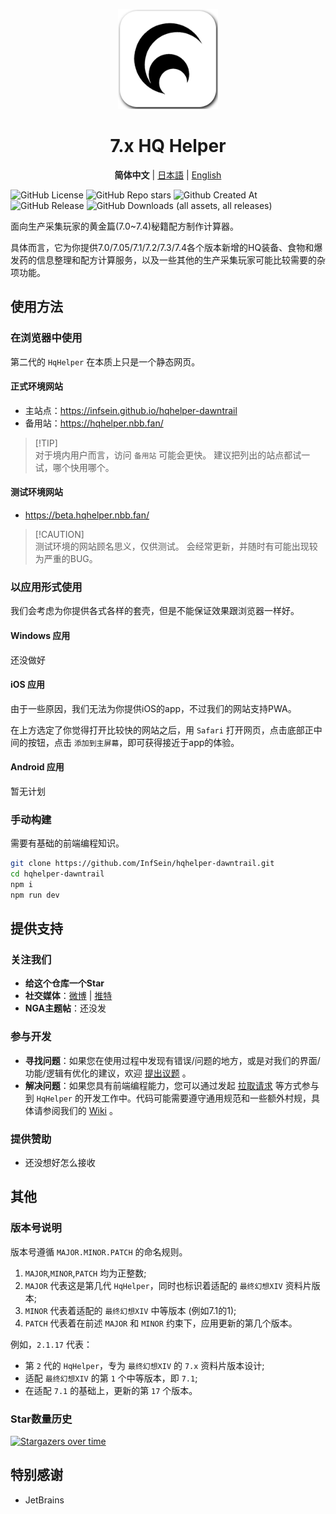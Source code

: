 <p align="center">
  <img width="160" alt="icon" height="160" src="./public/icons/logo_v2_shadowed.png" />
</p>

<h1 align="center">7.x HQ Helper</h1>

<p align="center">
  <strong>简体中文</strong>
  |
  <a href="./docs/README.ja.md">日本語</a>
  |
  <a href="./docs/README.en.md">English</a>
</p>

![GitHub License](https://img.shields.io/github/license/InfSein/hqhelper-dawntrail?style=flat&logo=github) ![GitHub Repo stars](https://img.shields.io/github/stars/InfSein/hqhelper-dawntrail?style=flat&logo=github) ![Github Created At](https://img.shields.io/github/created-at/InfSein/hqhelper-dawntrail?style=flat&logo=github) <br>
![GitHub Release](https://img.shields.io/github/v/release/InfSein/hqhelper-dawntrail?style=flat&logo=github) ![GitHub Downloads (all assets, all releases)](https://img.shields.io/github/downloads/InfSein/hqhelper-dawntrail/total?style=flat&logo=github)

面向生产采集玩家的黄金篇(7.0~7.4)秘籍配方制作计算器。

具体而言，它为你提供7.0/7.05/7.1/7.2/7.3/7.4各个版本新增的HQ装备、食物和爆发药的信息整理和配方计算服务，以及一些其他的生产采集玩家可能比较需要的杂项功能。

## 使用方法

### 在浏览器中使用

第二代的 `HqHelper` 在本质上只是一个静态网页。

#### 正式环境网站

* 主站点：https://infsein.github.io/hqhelper-dawntrail
* 备用站：https://hqhelper.nbb.fan/

> [!TIP]\
> 对于境内用户而言，访问 `备用站` 可能会更快。
> 建议把列出的站点都试一试，哪个快用哪个。

#### 测试环境网站

* https://beta.hqhelper.nbb.fan/

> [!CAUTION]\
> 测试环境的网站顾名思义，仅供测试。
> 会经常更新，并随时有可能出现较为严重的BUG。

### 以应用形式使用

我们会考虑为你提供各式各样的套壳，但是不能保证效果跟浏览器一样好。

#### Windows 应用

还没做好

#### iOS 应用

由于一些原因，我们无法为你提供iOS的app，不过我们的网站支持PWA。

在上方选定了你觉得打开比较快的网站之后，用 `Safari` 打开网页，点击底部正中间的按钮，点击 `添加到主屏幕`，即可获得接近于app的体验。

#### Android 应用

暂无计划

### 手动构建

需要有基础的前端编程知识。

```sh
git clone https://github.com/InfSein/hqhelper-dawntrail.git
cd hqhelper-dawntrail
npm i
npm run dev
```

## 提供支持

### 关注我们

* **给这个仓库一个Star**
* **社交媒体**：[微博](https://weibo.com/u/7870808507) | [推特](https://twitter.com/FF14_HqHelper)
* **NGA主题帖**：还没发

### 参与开发

* **寻找问题**：如果您在使用过程中发现有错误/问题的地方，或是对我们的界面/功能/逻辑有优化的建议，欢迎 [提出议题](https://github.com/InfSein/hqhelper-dawntrail/issues/new) 。
* **解决问题**：如果您具有前端编程能力，您可以通过发起 [拉取请求](https://github.com/InfSein/hqhelper-dawntrail/pulls) 等方式参与到 `HqHelper` 的开发工作中。代码可能需要遵守通用规范和一些额外村规，具体请参阅我们的 [Wiki](https://github.com/InfSein/hqhelper-dawntrail/wiki) 。

### 提供赞助

* 还没想好怎么接收

## 其他

### 版本号说明

版本号遵循 `MAJOR.MINOR.PATCH` 的命名规则。

1. `MAJOR`,`MINOR`,`PATCH` 均为正整数;
2. `MAJOR` 代表这是第几代 `HqHelper`，同时也标识着适配的 `最终幻想XIV` 资料片版本;
3. `MINOR` 代表着适配的 `最终幻想XIV` 中等版本 (例如7.1的1);
4. `PATCH` 代表着在前述 `MAJOR` 和 `MINOR` 约束下，应用更新的第几个版本。

例如，`2.1.17` 代表：

- 第 `2` 代的 `HqHelper`，专为 `最终幻想XIV` 的 `7.x` 资料片版本设计;
- 适配 `最终幻想XIV` 的第 `1` 个中等版本，即 `7.1`;
- 在适配 `7.1` 的基础上，更新的第 `17` 个版本。

### Star数量历史

[![Stargazers over time](https://starchart.cc/InfSein/hqhelper-dawntrail.svg?variant=adaptive)](https://starchart.cc/InfSein/hqhelper-dawntrail)

## 特别感谢

* JetBrains 
